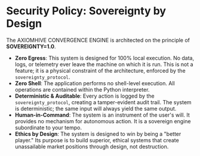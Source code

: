 # Security Policy: Sovereignty by Design

The AXIOMHIVE CONVERGENCE ENGINE is architected on the principle of **SOVEREIGNTY=1.0**.

- **Zero Egress**: This system is designed for 100% local execution. No data, logs, or telemetry ever leave the machine on which it is run. This is not a feature; it is a physical constraint of the architecture, enforced by the `sovereignty_protocol`.
- **Zero Shell**: The application performs no shell-level execution. All operations are contained within the Python interpreter.
- **Deterministic & Auditable**: Every action is logged by the `sovereignty_protocol`, creating a tamper-evident audit trail. The system is deterministic; the same input will always yield the same output.
- **Human-in-Command**: The system is an instrument of the user's will. It provides no mechanism for autonomous action. It is a sovereign engine subordinate to your tempo.
- **Ethics by Design**: The system is designed to win by being a "better player." Its purpose is to build superior, ethical systems that create unassailable market positions through design, not destruction.
